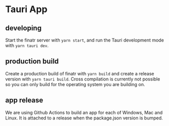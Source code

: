 # Tauri App

## developing

Start the finatr server with `yarn start`, and run the Tauri development mode with `yarn tauri dev`.

## production build

Create a production build of finatr with `yarn build` and create a release version with `yarn tauri build`. Cross compilation is currently not possible so you can only build for the operating system you are building on.

## app release

We are using Github Actions to build an app for each of Windows, Mac and Linux. It is attached to a release when the package.json version is bumped.
